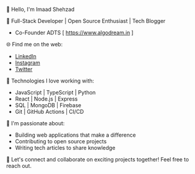 👋 Hello, I'm Imaad Shehzad

🚀 Full-Stack Developer | Open Source Enthusiast | Tech Blogger

  - Co-Founder  ADTS  [ https://www.algodream.in  ]

🌐 Find me on the web:
- [LinkedIn](https://www.linkedin.com/in/yourprofile)
- [Instagram](https://www.instagram.com/imaadkhanx/)
- [Twitter](https://twitter.com/imaadshehzad)

🔧 Technologies I love working with:
- JavaScript | TypeScript | Python
- React | Node.js | Express
- SQL | MongoDB | Firebase
- Git | GitHub Actions | CI/CD

🌱 I'm passionate about:
- Building web applications that make a difference
- Contributing to open source projects
- Writing tech articles to share knowledge

💌 Let's connect and collaborate on exciting projects together! Feel free to reach out.
